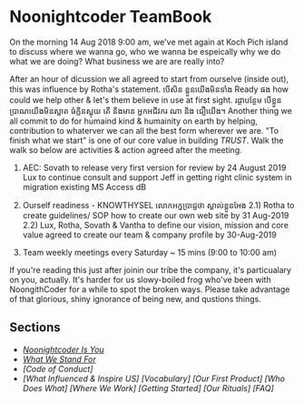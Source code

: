 # Noonightcoder TeamBook

On the morning 14 Aug 2018 9:00 am, we've met again at Koch Pich island to discuss where we wanna go, who we wanna be espeically why we do what we are doing?
What business we are are really into?

After an hour of dicussion we all agreed to start from ourselve (inside out), this was influence by Rotha's statement.
បេីសិន ខ្លួនយេីងមិនទាំង Ready ផង how could we help other & let's them believe in use at first sight. រដ្ថាបន្ថែម បេីខ្លួនប្រាណយេីងមិនស្អាត ធំក្លិនស្អុយ តេី និងមាន អ្នកអជីវករ ណា និង ជឿយេីង។
Another thing we all commit to do for humaind kind & humainity on earth by helping, contribution to whaterver we can all the best form wherever we are.
"To finish what we start" is one of our core value in building *TRUST*. Walk the walk so below are activities & action agreed after the meeting.

1) AEC: Sovath to release very first version for review by 24 August 2019
  Lux to continue consult and support Jeff in getting right clinic system in migration existing MS Access dB

2) Ourself readiness - KNOWTHYSEL លោកអក្នប្រាជ្ញថា ស្គាល់ខ្លួនអែង
  2.1) Rotha to create guidelines/ SOP how to create our own web site by 31 Aug-2019
  2.2) Lux, Rotha, Sovath & Vantha to define our vision, mission and core value agreed to create our team & company profile by 30-Aug-2019
 
3) Team weekly meetings every Saturday ~ 15 mins (9:00 to 10:00 am) 
 

If you're reading this just after joinin our tribe the company, it's particualary on you, actually.
It's harder for us slowy-boiled frog who've been with NoongithCoder for a while to spot the broken ways. Please take advantage of that glorious, shiny ignorance of being new, and qustions things.

## Sections

* *[Noonightcoder Is You](https://github.com/soklux/teambook/blob/master/noonightcoder-is-you)*
* *[What We Stand For](https://github.com/soklux/teambook/blob/master/what-we-stand-for.md)*
* *[Code of Conduct]*
* *[What Influenced & Inspire US]*
 *[Vocabulary]*
 *[Our First Product]*
 *[Who Does What]*
 *[Where We Work]*
 *[Getting Started]*
 *[Our Rituals]*
 *[FAQ]*
